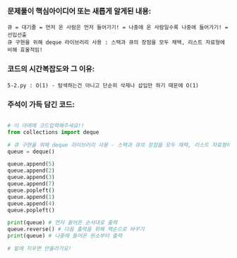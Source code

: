 ### 문제풀이 핵심아이디어 또는 새롭게 알게된 내용: 
    큐 = 대기줄 = 먼저 온 사람은 먼저 들어가기! = 나중에 온 사람일수록 나중에 들어가기! = 선입선출
    큐 구현을 위해 deque 라이브러리 사용 : 스택과 큐의 장점을 모두 채택, 리스트 자료형에 비해 효울적임!
    
### 코드의 시간복잡도와 그 이유:
    5-2.py : O(1) - 탐색하는건 아니고 단순히 삭제나 삽입만 하기 때문에 O(1)
    
    
### 주석이 가득 담긴 코드:
```python

# 이 아래에 코드입력해주세요!!
from collections import deque

# 큐 구현을 위해 deque 라이브러리 사용 - 스택과 큐의 장점을 모두 채택, 리스트 자료형에 비해 효울적임! 
queue = deque()

queue.append(5)
queue.append(2)
queue.append(3)
queue.append(7)
queue.popleft()
queue.append(1)
queue.append(4)
queue.popleft()

print(queue) # 먼저 들어온 순서대로 출력
queue.reverse() # 다음 출력을 위해 역순으로 바꾸기
print(queue) # 나중에 들어온 원소부터 출력

# 밑에 지우면 안올라가요!
```
